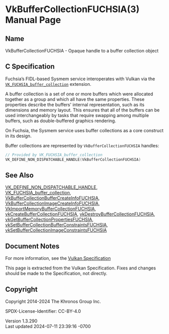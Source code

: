 # VkBufferCollectionFUCHSIA(3) Manual Page

## Name

VkBufferCollectionFUCHSIA - Opaque handle to a buffer collection object



## <a href="#_c_specification" class="anchor"></a>C Specification

Fuchsia’s FIDL-based Sysmem service interoperates with Vulkan via the
[`VK_FUCHSIA_buffer_collection`](https://registry.khronos.org/vulkan/specs/1.3-extensions/man/html/VK_FUCHSIA_buffer_collection.html)
extension.

A buffer collection is a set of one or more buffers which were allocated
together as a group and which all have the same properties. These
properties describe the buffers' internal representation, such as its
dimensions and memory layout. This ensures that all of the buffers can
be used interchangeably by tasks that require swapping among multiple
buffers, such as double-buffered graphics rendering.

On Fuchsia, the Sysmem service uses buffer collections as a core
construct in its design.

Buffer collections are represented by `VkBufferCollectionFUCHSIA`
handles:

``` c
// Provided by VK_FUCHSIA_buffer_collection
VK_DEFINE_NON_DISPATCHABLE_HANDLE(VkBufferCollectionFUCHSIA)
```

## <a href="#_see_also" class="anchor"></a>See Also

[VK_DEFINE_NON_DISPATCHABLE_HANDLE](https://registry.khronos.org/vulkan/specs/1.3-extensions/man/html/VK_DEFINE_NON_DISPATCHABLE_HANDLE.html),
[VK_FUCHSIA_buffer_collection](https://registry.khronos.org/vulkan/specs/1.3-extensions/man/html/VK_FUCHSIA_buffer_collection.html),
[VkBufferCollectionBufferCreateInfoFUCHSIA](https://registry.khronos.org/vulkan/specs/1.3-extensions/man/html/VkBufferCollectionBufferCreateInfoFUCHSIA.html),
[VkBufferCollectionImageCreateInfoFUCHSIA](https://registry.khronos.org/vulkan/specs/1.3-extensions/man/html/VkBufferCollectionImageCreateInfoFUCHSIA.html),
[VkImportMemoryBufferCollectionFUCHSIA](https://registry.khronos.org/vulkan/specs/1.3-extensions/man/html/VkImportMemoryBufferCollectionFUCHSIA.html),
[vkCreateBufferCollectionFUCHSIA](https://registry.khronos.org/vulkan/specs/1.3-extensions/man/html/vkCreateBufferCollectionFUCHSIA.html),
[vkDestroyBufferCollectionFUCHSIA](https://registry.khronos.org/vulkan/specs/1.3-extensions/man/html/vkDestroyBufferCollectionFUCHSIA.html),
[vkGetBufferCollectionPropertiesFUCHSIA](https://registry.khronos.org/vulkan/specs/1.3-extensions/man/html/vkGetBufferCollectionPropertiesFUCHSIA.html),
[vkSetBufferCollectionBufferConstraintsFUCHSIA](https://registry.khronos.org/vulkan/specs/1.3-extensions/man/html/vkSetBufferCollectionBufferConstraintsFUCHSIA.html),
[vkSetBufferCollectionImageConstraintsFUCHSIA](https://registry.khronos.org/vulkan/specs/1.3-extensions/man/html/vkSetBufferCollectionImageConstraintsFUCHSIA.html)

## <a href="#_document_notes" class="anchor"></a>Document Notes

For more information, see the <a
href="https://registry.khronos.org/vulkan/specs/1.3-extensions/html/vkspec.html#VkBufferCollectionFUCHSIA"
target="_blank" rel="noopener">Vulkan Specification</a>

This page is extracted from the Vulkan Specification. Fixes and changes
should be made to the Specification, not directly.

## <a href="#_copyright" class="anchor"></a>Copyright

Copyright 2014-2024 The Khronos Group Inc.

SPDX-License-Identifier: CC-BY-4.0

Version 1.3.290  
Last updated 2024-07-11 23:39:16 -0700

